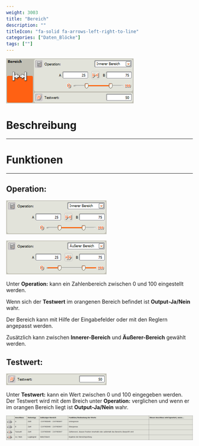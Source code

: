 ```yaml
---
weight: 3003
title: "Bereich"
description: ""
titleIcon: "fa-solid fa-arrows-left-right-to-line"
categories: ["Daten_Blöcke"]
tags: [""]
---
```


![Block.png](/images/nxt-images/Kapitel%205%20Daten/5.4%20Bereich/Block.png)

# Beschreibung
---

# Funktionen
---

## Operation:

![Operation1.png](/images/nxt-images/Kapitel%205%20Daten/5.4%20Bereich/Innerer_Bereich.png)

![Operation2.png](/images/nxt-images/Kapitel%205%20Daten/5.4%20Bereich/%C3%84u%C3%9Ferer_Bereich.png)

Unter **Operation:** kann ein Zahlenbereich zwischen 0 und 100 eingestellt werden.

Wenn sich der **Testwert** im orangenen Bereich befindet ist **Output-Ja/Nein** wahr.

Der Bereich kann mit Hilfe der Eingabefelder oder mit den Reglern angepasst werden.

Zusätzlich kann zwischen **Innerer-Bereich** und **Äußerer-Bereich** gewählt werden.



## Testwert:

![Testwert.png](/images/nxt-images/Kapitel%205%20Daten/5.4%20Bereich/Testwert.png)

Unter **Testwert:** kann ein Wert zwischen 0 und 100 eingegeben werden. Der Testwert wird mit dem Breich unter **Operation:** verglichen und wenn er im orangen Bereich liegt ist **Output-Ja/Nein** wahr.

![Bereich-Block.png](/images/nxt-images/Tabellen/Bereich-Block.png)

<!--
| Bild                                                                                         | Datentyp    | Input / Output | Name     |Beschreibung|
| -------------------------------------------------------------------------------------------- | ------------| ------------ |----------|------------|
| ![Input1.png](/images/nxt-images/Kapitel%205%20Daten/Input1.png)  | Zahl      | Input  | Untergrenze | In Arbeit 
| ![Input2.png](/images/nxt-images/Kapitel%205%20Daten/Input2.png)  | Zahl      | Input  | Obergrenze  | In Arbeit
| ![Input3.png](/images/nxt-images/Kapitel%205%20Daten/Input3.png)  | Zahl      | Input  | Testzahl    | In Arbeit
| ![Input5.png](/images/nxt-images/Kapitel%205%20Daten/Input5.png)  | Logikwert | Output | Ergebnis    | In Arbeit
-->